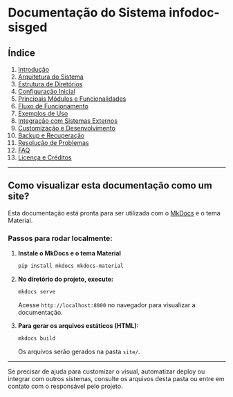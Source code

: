 # Documentação do Sistema infodoc-sisged

## Índice

1. [Introdução](introducao.md)
2. [Arquitetura do Sistema](arquitetura.md)
3. [Estrutura de Diretórios](estrutura.md)
4. [Configuração Inicial](configuracao.md)
5. [Principais Módulos e Funcionalidades](modulos.md)
6. [Fluxo de Funcionamento](fluxo.md)
7. [Exemplos de Uso](exemplos.md)
8. [Integração com Sistemas Externos](integracao.md)
9. [Customização e Desenvolvimento](customizacao.md)
10. [Backup e Recuperação](backup.md)
11. [Resolução de Problemas](problemas.md)
12. [FAQ](faq.md)
13. [Licença e Créditos](licenca.md)

---

## Como visualizar esta documentação como um site?

Esta documentação está pronta para ser utilizada com o [MkDocs](https://www.mkdocs.org/) e o tema Material.

### Passos para rodar localmente:

1. **Instale o MkDocs e o tema Material**
   ```bash
   pip install mkdocs mkdocs-material
   ```

2. **No diretório do projeto, execute:**
   ```bash
   mkdocs serve
   ```
   Acesse `http://localhost:8000` no navegador para visualizar a documentação.

3. **Para gerar os arquivos estáticos (HTML):**
   ```bash
   mkdocs build
   ```
   Os arquivos serão gerados na pasta `site/`.

---

Se precisar de ajuda para customizar o visual, automatizar deploy ou integrar com outros sistemas, consulte os arquivos desta pasta ou entre em contato com o responsável pelo projeto.
